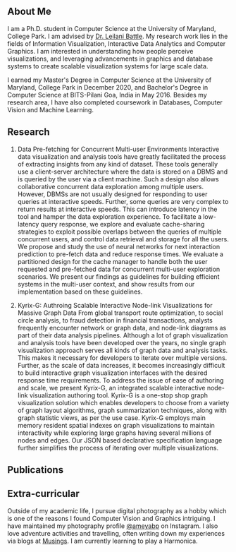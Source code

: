 ## About Me
I am a Ph.D. student in Computer Science at the University of Maryland, College Park. I am advised by [Dr. Leilani Battle](https://www.cs.umd.edu/~leilani/bio.html). My research work lies in the fields of Information Visualization, Interactive Data Analytics and Computer Graphics. I am interested in understanding how people perceive visualizations, and leveraging advancements in graphics and database systems to create scalable visualization systems for large scale data.

I earned my Master's Degree in Computer Science at the University of Maryland, College Park in December 2020, and Bachelor's Degree in Computer Science at BITS-Pilani Goa, India in May 2016. Besides my research area, I have also completed coursework in Databases, Computer Vision and Machine Learning.

## Research
1. Data Pre-fetching for Concurrent Multi-user Environments
Interactive data visualization and analysis tools have greatly facilitated the process of extracting insights from any kind of dataset. These tools generally use a client-server architecture where the data is stored on a DBMS and is queried by the user via a client machine. Such a design also allows collaborative concurrent data exploration among multiple users. However, DBMSs are not usually designed for responding to user queries at interactive speeds. Further, some queries are very complex to return results at interactive speeds. This can introduce latency in the tool and hamper the data exploration experience. To facilitate a low-latency query response, we explore and evaluate cache-sharing strategies to exploit possible overlaps between the queries of multiple concurrent users, and control data retrieval and storage for all the users. We propose and study the use of neural networks for next interaction prediction to pre-fetch data and reduce response times. We evaluate a partitioned design for the cache manager to handle both the user requested and pre-fetched data for concurrent multi-user exploration scenarios. We present our findings as guidelines for building efficient systems in the multi-user context, and show results from our implementation based on these guidelines.

2. Kyrix-G: Authroing Scalable Interactive Node-link Visualizations for Massive Graph Data
From global transport route optimization, to social circle analysis, to fraud detection in financial transactions, analysts frequently encounter network or graph data, and node-link diagrams as part of their data analysis pipelines. Although a lot of graph visualization and analysis tools have been developed over the years, no single graph visualization approach serves all kinds of graph data and analysis tasks. This makes it necessary for developers to iterate over multiple versions. Further, as the scale of data increases, it becomes increasingly difficult to build interactive graph visualization interfaces with the desired response time requirements. To address the issue of ease of authoring and scale, we present Kyrix-G, an integrated scalable interactive node-link visualization authoring tool. Kyrix-G is a one-stop shop graph visualization solution which enables developers to choose from a variety of graph layout algorithms, graph summarization techniques, along with graph statistic views, as per the use case. Kyrix-G employs main memory resident spatial indexes on graph visualizations to maintain interactivity while exploring large graphs having several millions of nodes and edges. Our JSON based declarative specification language further simplifies the process of iterating over multiple visualizations.

## Publications

## Extra-curricular
Outside of my academic life, I pursue digital photography as a hobby which is one of the reasons I found Computer Vision and Graphics intriguing. I have maintained my photography profile [@ameyabp](https://www.instagram.com/ameyabp/) on Instagram. I also love adventure activities and travelling, often writing down my experiences via blogs at [Musings](https://ameyabp.wordpress.com/). I am currently learning to play a Harmonica.

<!---## Welcome to GitHub Pages

You can use the [editor on GitHub](https://github.com/ameyabp/ameyap.github.io/edit/gh-pages/index.md) to maintain and preview the content for your website in Markdown files.

Whenever you commit to this repository, GitHub Pages will run [Jekyll](https://jekyllrb.com/) to rebuild the pages in your site, from the content in your Markdown files.

### Markdown

Markdown is a lightweight and easy-to-use syntax for styling your writing. It includes conventions for

```markdown
Syntax highlighted code block

# Header 1
## Header 2
### Header 3

- Bulleted
- List

1. Numbered
2. List

**Bold** and _Italic_ and `Code` text

[Link](url) and ![Image](src)
```

For more details see [GitHub Flavored Markdown](https://guides.github.com/features/mastering-markdown/).

### Jekyll Themes

Your Pages site will use the layout and styles from the Jekyll theme you have selected in your [repository settings](https://github.com/ameyabp/ameyap.github.io/settings/pages). The name of this theme is saved in the Jekyll `_config.yml` configuration file.

### Support or Contact

Having trouble with Pages? Check out our [documentation](https://docs.github.com/categories/github-pages-basics/) or [contact support](https://support.github.com/contact) and we’ll help you sort it out.
--->